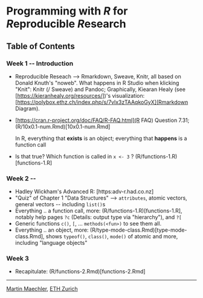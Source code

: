 # Programming with *R* for *R*eproducible *R*esearch

## Table of Contents

### Week 1 -- Introduction
 - Reproducible Reseach -->  Rmarkdown, Sweave, Knitr, all based on Donald
   Knuth's "noweb".
   What happens in R Studio when klicking "Knit": Knitr (/ Sweave) and
   Pandoc; Graphically, Kiearan
   Healy (see [https://kieranhealy.org/resources/])'s visualization:
   [https://polybox.ethz.ch/index.php/s/7vlx3zTAAqkoGyX](Rmarkdown Diagram).

 - [https://cran.r-project.org/doc/FAQ/R-FAQ.html](R FAQ) Question 7.31;
 	(R/10x0.1-num.Rmd)[10x0.1-num.Rmd]


   In R,
   everything that **exists** is an object;
   everything that **happens** is a function call

 - Is that true?  Which function is called in `x <- 3` ? (R/functions-1.R)[functions-1.R]

### Week 2 --
 - Hadley Wickham's  Advanced R: [https:adv-r.had.co.nz]
 - "Quiz" of Chapter 1 "Data Structures" --> `attributes`, atomic vectors,
   general vectors -- including `list()`s
 - Everything .. a function call, more:	(R/functions-1.R)[functions-1.R],
   notably help pages  `?c` (Details: output type via "hierarchy"), and `?[`
 - Generic functions `c()`, `[`, ...  `methods(<fun>)` to see them all.
 - Everything .. an object, more: (R/type-mode-class.Rmd)[type-mode-class.Rmd],
   shows `typeof()`, `class()`, `mode()` of atomic and more, including
   "language objects"


### Week 3

 - Recapitulate:  (R/functions-2.Rmd)[functions-2.Rmd]


---
[Martin Maechler](https://stat.ethz.ch/~maechler), [ETH Zurich](https://www.ethz.ch.)




